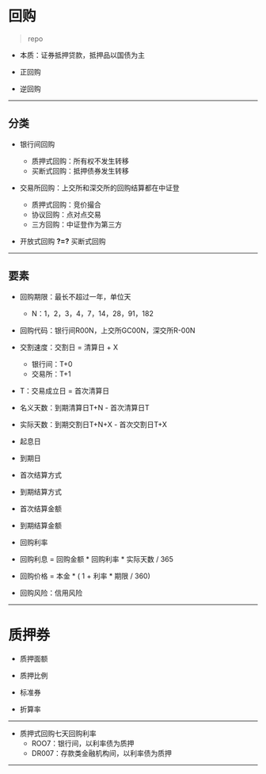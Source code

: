 # 回购
> repo

- 本质：证券抵押贷款，抵押品以国债为主

- 正回购
- 逆回购


---
## 分类

- 银行间回购
    - 质押式回购：所有权不发生转移
    - 买断式回购：抵押债券发生转移
- 交易所回购：上交所和深交所的回购结算都在中证登
    - 质押式回购：竞价撮合
    - 协议回购：点对点交易
    - 三方回购：中证登作为第三方

- 开放式回购 **?=?** 买断式回购

---


## 要素


- 回购期限：最长不超过一年，单位天
    - N：1，2，3，4，7，14，28，91，182

- 回购代码：银行间R00N，上交所GC00N，深交所R-00N


- 交割速度：交割日 = 清算日 + X
    - 银行间：T+0
    - 交易所：T+1
- T：交易成立日 = 首次清算日

- 名义天数：到期清算日T+N - 首次清算日T
- 实际天数：到期交割日T+N+X - 首次交割日T+X

- 起息日
- 到期日




- 首次结算方式
- 到期结算方式

- 首次结算金额
- 到期结算金额

- 回购利率


- 回购利息 = 回购金额 * 回购利率 * 实际天数 / 365


- 回购价格 = 本金 * ( 1 + 利率 * 期限 / 360)

- 回购风险：信用风险


---

# 质押券

- 质押面额
- 质押比例

- 标准券
- 折算率

---

- 质押式回购七天回购利率
    - ROO7：银行间，以利率债为质押
    - DR007：存款类金融机构间，以利率债为质押
---
